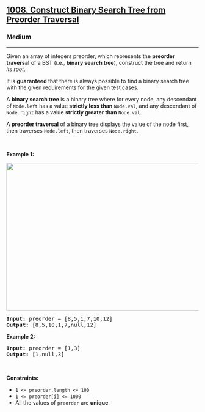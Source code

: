 <h2><a href="https://leetcode.com/problems/construct-binary-search-tree-from-preorder-traversal/">1008. Construct Binary Search Tree from Preorder Traversal</a></h2><h3>Medium</h3><hr><div><p>Given an array of integers preorder, which represents the <strong>preorder traversal</strong> of a BST (i.e., <strong>binary search tree</strong>), construct the tree and return <em>its root</em>.</p>

<p>It is <strong>guaranteed</strong> that there is always possible to find a binary search tree with the given requirements for the given test cases.</p>

<p>A <strong>binary search tree</strong> is a binary tree where for every node, any descendant of <code>Node.left</code> has a value <strong>strictly less than</strong> <code>Node.val</code>, and any descendant of <code>Node.right</code> has a value <strong>strictly greater than</strong> <code>Node.val</code>.</p>

<p>A <strong>preorder traversal</strong> of a binary tree displays the value of the node first, then traverses <code>Node.left</code>, then traverses <code>Node.right</code>.</p>

<p>&nbsp;</p>
<p><strong>Example 1:</strong></p>
<img alt="" src="https://assets.leetcode.com/uploads/2019/03/06/1266.png" style="height: 386px; width: 590px;">
<pre><strong>Input:</strong> preorder = [8,5,1,7,10,12]
<strong>Output:</strong> [8,5,10,1,7,null,12]
</pre>

<p><strong>Example 2:</strong></p>

<pre><strong>Input:</strong> preorder = [1,3]
<strong>Output:</strong> [1,null,3]
</pre>

<p>&nbsp;</p>
<p><strong>Constraints:</strong></p>

<ul>
	<li><code>1 &lt;= preorder.length &lt;= 100</code></li>
	<li><code>1 &lt;= preorder[i] &lt;= 1000</code></li>
	<li>All the values of <code>preorder</code> are <strong>unique</strong>.</li>
</ul>
</div>
